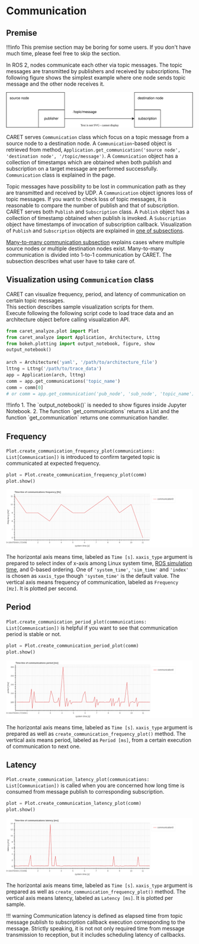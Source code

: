 # Communication

## Premise

<prettier-ignore-start>
!!!info
    This premise section may be boring for some users. If you don't have much time, please feel free to skip the section.
<prettier-ignore-end>

In ROS 2, nodes communicate each other via topic messages. The topic messages are transmitted by publishers and received by subscriptions. The following figure shows the simplest example where one node sends topic message and the other node receives it.

![simple communication](./imgs/simple_communication.svg)

CARET serves `Communication` class which focus on a topic message from a source node to a destination node. A `Communication`-based object is retrieved from method, `Application.get_communication('source node', 'destination node', '/topic/message')`. A `Communication` object has a collection of timestamps which are obtained when both publish and subscription on a target message are performed successfully. `Communication` class is explained in the page.

Topic messages have possibility to be lost in communication path as they are transmitted and received by UDP. A `Communication` object ignores loss of topic messages. If you want to check loss of topic messages, it is reasonable to compare the number of publish and that of subscription. CARET serves both `Publish` and `Subscription` class. A `Publish` object has a collection of timestamp obtained when publish is invoked. A `Subscription` object have timestamps of invocation of subscription callback. Visualization of `Publish` and `Subscription` objects are explained in [one of subsections](./publish_subscription.md).

[Many-to-many communication subsection](./many_to_many_communication.md) explains cases where multiple source nodes or multiple destination nodes exist. Many-to-many communication is divided into 1-to-1 communication by CARET. The subsection describes what user have to take care of.

## Visualization using `Communication` class

CARET can visualize frequency, period, and latency of communication on certain topic messages.  
This section describes sample visualization scripts for them.  
Execute following the following script code to load trace data and an architecture object before calling visualization API.

```python
from caret_analyze.plot import Plot
from caret_analyze import Application, Architecture, Lttng
from bokeh.plotting import output_notebook, figure, show
output_notebook()

arch = Architecture('yaml', '/path/to/architecture_file')
lttng = Lttng('/path/to/trace_data')
app = Application(arch, lttng)
comm = app.get_communications('topic_name')
comm = comm[0]
# or comm = app.get_communication('pub_node', 'sub_node', 'topic_name')
```

<prettier-ignore-start>
!!!info
    1. The `output_notebook()` is needed to show figures inside Jupyter Notebook.
    2. The function `get_communications` returns a List and the function `get_communication` returns one communication handler.
<prettier-ignore-end>

## Frequency

`Plot.create_communication_frequency_plot(communications: List[Communication])` is introduced to confirm targeted topic is communicated at expected frequency.

```python
plot = Plot.create_communication_frequency_plot(comm)
plot.show()
```

![communication_frequency_time_line](../../imgs/communication_frequency_time_line.png)

The horizontal axis means time, labeled as `Time [s]`. `xaxis_type` argument is prepared to select index of x-axis among Linux system time, [ROS simulation time](../../recording/sim_time.md), and 0-based ordering. One of `'system_time'`, `'sim_time'` and `'index'` is chosen as `xaxis_type` though `'system_time'` is the default value.
The vertical axis means frequency of communication, labeled as `Frequency [Hz]`. It is plotted per second.

## Period

`Plot.create_communication_period_plot(communications: List[Communication])` is helpful if you want to see that communication period is stable or not.

```python
plot = Plot.create_communication_period_plot(comm)
plot.show()
```

![communication_period_time_line](../../imgs/communication_period_time_line.png)

The horizontal axis means time, labeled as `Time [s]`. `xaxis_type` argument is prepared as well as `create_communication_frequency_plot()` method.
The vertical axis means period, labeled as `Period [ms]`, from a certain execution of communication to next one.

## Latency

`Plot.create_communication_latency_plot(communications: List[Communication])` is called when you are concerned how long time is consumed from message publish to corresponding subscription.

```python
plot = Plot.create_communication_latency_plot(comm)
plot.show()
```

![communication_latency_time_line](../../imgs/communication_latency_time_line.png)

The horizontal axis means time, labeled as `Time [s]`. `xaxis_type` argument is prepared as well as `create_communication_frequency_plot()` method.
The vertical axis means latency, labeled as `Latency [ms]`. It is plotted per sample.

<prettier-ignore-start>
!!! warning
    Communication latency is defined as elapsed time from topic message publish to subscription callback execution corresponding to the message.
    Strictly speaking, it is not not only required time from message transmission to reception, but it includes scheduling latency of callbacks.
<prettier-ignore-end>
